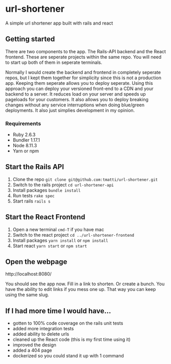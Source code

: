 # url-shortener
A simple url shortener app built with rails and react

## Getting started
There are two components to the app. The Rails-API backend and the React frontend. These are seperate projects within the same repo. You will need to start up both of them in seperate terminals. 

Normally I would create the backend and frontend in completely seperate repos, but I kept them together for simplicity since this is not a production app. Keeping them seperate allows you to deploy seperate. Using this approach you can deploy your versioned front-end to a CDN and your backend to a server. It reduces load on your server and speeds up pageloads for your customers. It also allows you to deploy breaking changes without any service interruptions when doing blue/green deployments. It also just simplies development in my opinion. 

### Requirements
- Ruby 2.6.3
- Bundler 1.17.1
- Node 8.11.3
- Yarn or npm

## Start the Rails API
1. Clone the repo `git clone git@github.com:tmatti/url-shortener.git`
2. Switch to the rails project `cd url-shortener-api`
3. Install packages `bundle install`
4. Run tests `rake spec` 
5. Start rails `rails s`

## Start the React Frontend
1. Open a new terminal `cmd-T` if you have mac 
2. Switch to the react project `cd ../url-shortener-frontend`
3. Install packages `yarn install` or `npm install`
4. Start react `yarn start` or `npm start`

## Open the webpage
http://localhost:8080/

You should see the app now. Fill in a link to shorten. Or create a bunch. You have the ability to edit links if you mess one up. That way you can keep using the same slug.

## If I had more time I would have...

- gotten to 100% code coverage on the rails unit tests
- added more integration tests
- added ability to delete urls
- cleaned up the React code (this is my first time using it)
- improved the design
- added a 404 page
- dockerized so you could stand it up with 1 command


